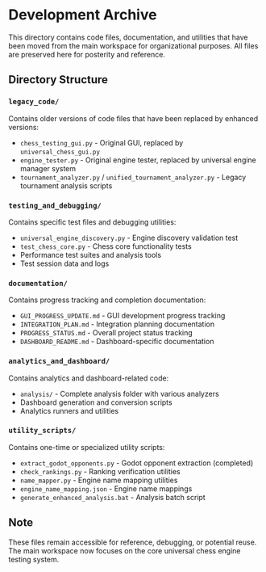 # Development Archive

This directory contains code files, documentation, and utilities that have been moved from the main workspace for organizational purposes. All files are preserved here for posterity and reference.

## Directory Structure

### `legacy_code/`
Contains older versions of code files that have been replaced by enhanced versions:
- `chess_testing_gui.py` - Original GUI, replaced by `universal_chess_gui.py`
- `engine_tester.py` - Original engine tester, replaced by universal engine manager system
- `tournament_analyzer.py` / `unified_tournament_analyzer.py` - Legacy tournament analysis scripts

### `testing_and_debugging/`
Contains specific test files and debugging utilities:
- `universal_engine_discovery.py` - Engine discovery validation test
- `test_chess_core.py` - Chess core functionality tests
- Performance test suites and analysis tools
- Test session data and logs

### `documentation/`
Contains progress tracking and completion documentation:
- `GUI_PROGRESS_UPDATE.md` - GUI development progress tracking
- `INTEGRATION_PLAN.md` - Integration planning documentation
- `PROGRESS_STATUS.md` - Overall project status tracking
- `DASHBOARD_README.md` - Dashboard-specific documentation

### `analytics_and_dashboard/`
Contains analytics and dashboard-related code:
- `analysis/` - Complete analysis folder with various analyzers
- Dashboard generation and conversion scripts
- Analytics runners and utilities

### `utility_scripts/`
Contains one-time or specialized utility scripts:
- `extract_godot_opponents.py` - Godot opponent extraction (completed)
- `check_rankings.py` - Ranking verification utilities
- `name_mapper.py` - Engine name mapping utilities
- `engine_name_mapping.json` - Engine name mappings
- `generate_enhanced_analysis.bat` - Analysis batch script

## Note
These files remain accessible for reference, debugging, or potential reuse. The main workspace now focuses on the core universal chess engine testing system.
